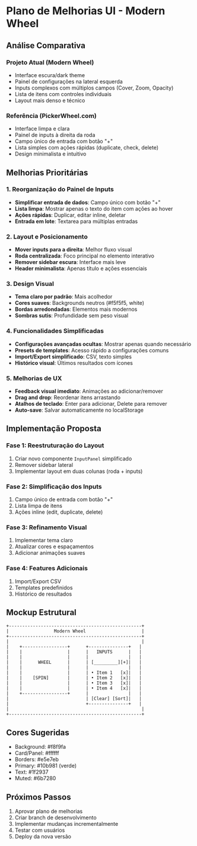 # Plano de Melhorias UI - Modern Wheel

## Análise Comparativa

### Projeto Atual (Modern Wheel)
- Interface escura/dark theme
- Painel de configurações na lateral esquerda
- Inputs complexos com múltiplos campos (Cover, Zoom, Opacity)
- Lista de itens com controles individuais
- Layout mais denso e técnico

### Referência (PickerWheel.com)
- Interface limpa e clara
- Painel de inputs à direita da roda
- Campo único de entrada com botão "+"
- Lista simples com ações rápidas (duplicate, check, delete)
- Design minimalista e intuitivo

## Melhorias Prioritárias

### 1. Reorganização do Painel de Inputs
- **Simplificar entrada de dados**: Campo único com botão "+" 
- **Lista limpa**: Mostrar apenas o texto do item com ações ao hover
- **Ações rápidas**: Duplicar, editar inline, deletar
- **Entrada em lote**: Textarea para múltiplas entradas

### 2. Layout e Posicionamento
- **Mover inputs para a direita**: Melhor fluxo visual
- **Roda centralizada**: Foco principal no elemento interativo
- **Remover sidebar escura**: Interface mais leve
- **Header minimalista**: Apenas título e ações essenciais

### 3. Design Visual
- **Tema claro por padrão**: Mais acolhedor
- **Cores suaves**: Backgrounds neutros (#f5f5f5, white)
- **Bordas arredondadas**: Elementos mais modernos
- **Sombras sutis**: Profundidade sem peso visual

### 4. Funcionalidades Simplificadas
- **Configurações avançadas ocultas**: Mostrar apenas quando necessário
- **Presets de templates**: Acesso rápido a configurações comuns
- **Import/Export simplificado**: CSV, texto simples
- **Histórico visual**: Últimos resultados com ícones

### 5. Melhorias de UX
- **Feedback visual imediato**: Animações ao adicionar/remover
- **Drag and drop**: Reordenar itens arrastando
- **Atalhos de teclado**: Enter para adicionar, Delete para remover
- **Auto-save**: Salvar automaticamente no localStorage

## Implementação Proposta

### Fase 1: Reestruturação do Layout
1. Criar novo componente `InputPanel` simplificado
2. Remover sidebar lateral
3. Implementar layout em duas colunas (roda + inputs)

### Fase 2: Simplificação dos Inputs
1. Campo único de entrada com botão "+"
2. Lista limpa de itens
3. Ações inline (edit, duplicate, delete)

### Fase 3: Refinamento Visual
1. Implementar tema claro
2. Atualizar cores e espaçamentos
3. Adicionar animações suaves

### Fase 4: Features Adicionais
1. Import/Export CSV
2. Templates predefinidos
3. Histórico de resultados

## Mockup Estrutural

```
+--------------------------------------------------+
|                 Modern Wheel                     |
+--------------------------------------------------+
|                                                  |
|    +-----------------+      +---------------+   |
|    |                 |      |   INPUTS      |   |
|    |                 |      |               |   |
|    |      WHEEL      |      | [_________][+]|   |
|    |                 |      |               |   |
|    |                 |      | • Item 1   [x]|   |
|    |    [SPIN]       |      | • Item 2   [x]|   |
|    |                 |      | • Item 3   [x]|   |
|    |                 |      | • Item 4   [x]|   |
|    +-----------------+      |               |   |
|                             | [Clear] [Sort]|   |
|                             +---------------+   |
|                                                  |
+--------------------------------------------------+
```

## Cores Sugeridas
- Background: #f8f9fa
- Card/Panel: #ffffff
- Borders: #e5e7eb
- Primary: #10b981 (verde)
- Text: #1f2937
- Muted: #6b7280

## Próximos Passos
1. Aprovar plano de melhorias
2. Criar branch de desenvolvimento
3. Implementar mudanças incrementalmente
4. Testar com usuários
5. Deploy da nova versão
